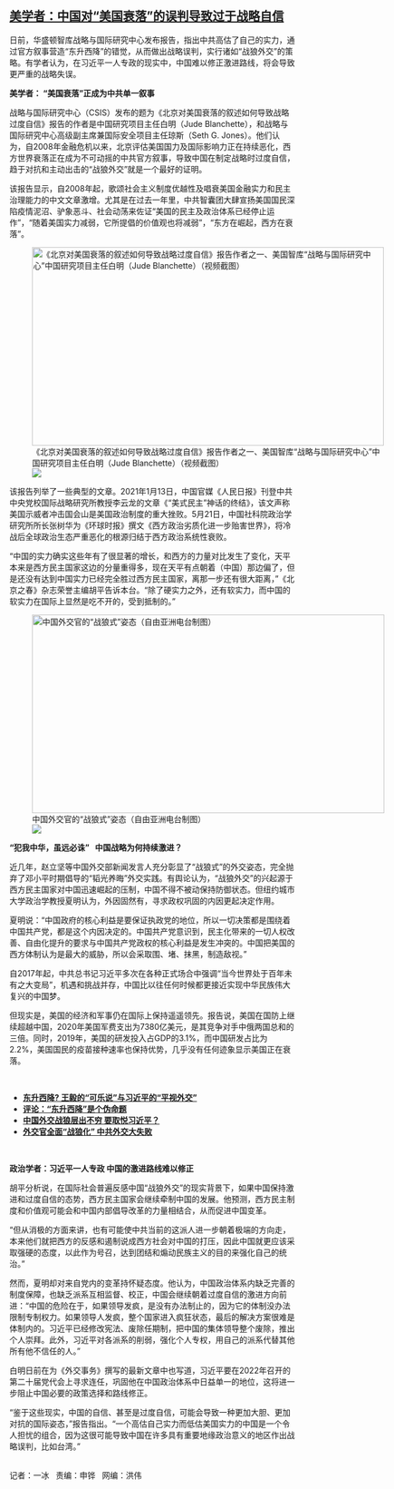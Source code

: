 <!--1625775067000-->
[美学者：中国对“美国衰落”的误判导致过于战略自信](https://www.rfa.org/mandarin/yataibaodao/junshiwaijiao/bx-07082021111216.html)
------

<p></p><p>日前，华盛顿智库战略与国际研究中心发布报告，指出中共高估了自己的实力，通过官方叙事营造“东升西降”的错觉，从而做出战略误判，实行诸如“战狼外交”的策略。有学者认为，在习近平一人专政的现实中，中国难以修正激进路线，将会导致更严重的战略失误。</p><p><strong>美学者： <span>“美国衰落”正成为中共单一叙事</span> </strong></p><p><span>战略与国际研究中心（</span>CSIS<span>）发布的题为《北京对美国衰落的叙述如何导致战略过度自信》</span>报告的作者是中国研究项目主任白明（Jude Blanchette<span>），和战略与国际研究中心高级副主席兼国际安全项目主任琼斯（</span>Seth G. Jones<span>）。</span>他们认为，自2008<span>年金融危机以来，北京评估美国国力及国际影响力正在持续恶化，西方世界衰落正在成为不可动摇的中共官方叙事，导致中国在制定战略时过度自信，趋于对抗和主动</span>出击的“战狼外交”就是一个最好的证明。</p><p>该报告显示，自2008<span>年起，歌颂社会主义制度优越性及唱衰美国金融实力和民主治理能力的中文文章激增。尤其是在过去一年里，中共智囊团大肆宣扬美国国民深陷疫情泥沼、驴象恶斗、社会动荡来佐证“美国的民主及政治体系已经停止运作”，“随着美国实力减弱，它所提倡的价值观也将减弱”，“东方在崛起，西方在衰落”。</span></p><p><span><figure class="image-richtext image-inline captioned" style="width:621px;"><img alt="《北京对美国衰落的叙述如何导致战略过度自信》报告作者之一、美国智库“战略与国际研究中心”中国研究项目主任白明（Jude Blanchette）（视频截图）" height="350" src="https://www.rfa.org/mandarin/yataibaodao/junshiwaijiao/bx-07082021111216.html/bx0708.jpg/@@images/371a0869-ee2c-4dd5-adcc-5f3bbe611ade.png" title="bx0708.jpg" width="621"/><figcaption class="image-caption">《北京对美国衰落的叙述如何导致战略过度自信》报告作者之一、美国智库“战略与国际研究中心”中国研究项目主任白明（Jude Blanchette）（视频截图）</figcaption><small></small><div id="zoomattribute"><a data-caption="《北京对美国衰落的叙述如何导致战略过度自信》报告作者之一、美国智库“战略与国际研究中心”中国研究项目主任白明（Jude Blanchette）（视频截图）" data-fancybox="" href="https://www.rfa.org/mandarin/yataibaodao/junshiwaijiao/bx-07082021111216.html/bx0708.jpg" id="single_image" title="《北京对美国衰落的叙述如何导致战略过度自信》报告作者之一、美国智库“战略与国际研究中心”中国研究项目主任白明（Jude Blanchette）（视频截图）"><img src="/++plone++rfa-resources/img/icon-zoom.png"/></a></div></figure></span></p><p>该报告列举了一些典型的文章。2021<span>年</span>1<span>月</span>13<span>日，中国官媒《人民日报》刊登中共中央党校国际战略研究所教授李云龙的文章《“美式民主”神话的终结》，该文声称美国示威者冲击国会山是美国政治制度的重大挫败。</span>5<span>月</span>21<span>日，中国社科院政治学研究所所长张树华为《环球时报》撰文《西方政治劣质化进一步贻害世界》，将冷战后全球政治生态严重恶化的根源归结于西方政治系统性衰败。</span></p><p>“中国的实力确实这些年有了很显著的增长，和西方的力量对比发生了变化，天平本来是西方民主国家这边的分量重得多，现在天平有点朝着（中国）那边偏了，但是还没有达到中国实力已经完全胜过西方民主国家，离那一步还有很大距离，”《北京之春》杂志荣誉主编胡平告诉本台。“除了硬实力之外，还有软实力，而中国的软实力在国际上显然是吃不开的，受到抵制的。”</p><p><figure class="image-richtext image-inline captioned" style="width:622px;"><img alt="中国外交官的“战狼式”姿态（自由亚洲电台制图）" height="350" src="https://www.rfa.org/mandarin/yataibaodao/junshiwaijiao/bx-07082021111216.html/bx0708a.jpg/@@images/29ef1c42-9816-4162-a586-0a7c0fd711eb.jpeg" title="bx0708a.jpg" width="622"/><figcaption class="image-caption">中国外交官的“战狼式”姿态（自由亚洲电台制图）</figcaption><small></small><div id="zoomattribute"><a data-caption="中国外交官的“战狼式”姿态（自由亚洲电台制图）" data-fancybox="" href="https://www.rfa.org/mandarin/yataibaodao/junshiwaijiao/bx-07082021111216.html/bx0708a.jpg" id="single_image" title="中国外交官的“战狼式”姿态（自由亚洲电台制图）"><img src="/++plone++rfa-resources/img/icon-zoom.png"/></a></div></figure></p><p><strong>“犯我中华，虽远必诛”   中国战略为何持续激进？</strong></p><p>近几年，赵立坚等中国外交部新闻发言人充分彰显了“战狼式”的外交姿态，完全抛弃了邓小平时期倡导的“韬光养晦”外交实践。有舆论认为，“战狼外交”的兴起源于西方民主国家对中国迅速崛起的压制，中国不得不被动保持防御状态。但纽约城市大学政治学教授夏明认为，外因固然有，寻求政权巩固的内因更起决定作用。</p><p>夏明说：“中国政府的核心利益是要保证执政党的地位，所以一切决策都是围绕着中国共产党，都是这个内因决定的。中国共产党意识到，民主化带来的一切人权改善、自由化提升的要求与中国共产党政权的核心利益是发生冲突的。中国把美国的西方体制认为是最大的威胁，所以会采取围、堵、抹黑，制造敌视。”</p><p>自2017<span>年起，中共总书记习近平多次在各种正式场合中强调“当今世界处于百年未有之大变局”，机遇和挑战并存，中国比以往任何时候都更接近实现中华民族伟大复兴的中国梦。</span></p><p>但现实是，美国的经济和军事仍在国际上保持遥遥领先。报告说，美国在国防上继续超越中国，2020<span>年美国军费支出为</span>7380<span>亿美元，是其竞争对手中俄两国总和的三倍。同时，</span>2019<span>年，美国的研发投入占</span>GDP<span>的</span>3.1%<span>，而中国研发占比为</span>2.2%<span>，美国国民的疫苗接种速率也保持优势，几乎没有任何迹象显示美国正在衰落。</span></p><p><br/></p><ul><li><strong><a href="https://www.rfa.org/mandarin/duomeiti/sanquanheyi/sqhy-04272021140433.html">东升西降? 王毅的“可乐说”与习近平的“平视外交”</a></strong></li><li><strong><a href="https://www.rfa.org/mandarin/pinglun/chenpokong/js-05132021095525.html">评论：“东升西降”是个伪命题</a></strong></li><li><strong><a href="https://www.rfa.org/mandarin/yataibaodao/huanjing/cc-04162020105536.html">中国外交战狼层出不穷 要取悦习近平？</a></strong></li><li><strong><a href="https://www.rfa.org/mandarin/yataibaodao/junshiwaijiao/jt-03192021100939.html">外交官全面“战狼化” 中共外交大失败</a></strong></li></ul><p><br/></p><p><strong>政治学者：习近平一人专政 中国的激进路线难以修正</strong><span><strong> </strong></span></p><p>胡平分析说，在国际社会普遍反感中国“战狼外交”的现实背景下，如果中国保持激进和过度自信的态势，西方民主国家会继续牵制中国的发展。他预测，西方民主制度和价值观可能会和中国内部倡导改革的力量相结合，从而促进中国变革。</p><p>“但从消极的方面来讲，也有可能使中共当前的这派人进一步朝着极端的方向走，本来他们就把西方的反感和遏制说成西方社会对中国的打压，因此中国就更应该采取强硬的态度，以此作为号召，达到团结和煽动民族主义的目的来强化自己的统治。”</p><p>然而，夏明却对来自党内的变革持怀疑态度。他认为，中国政治体系内缺乏完善的制度保障，也缺乏派系互相监督、校正，中国会继续朝着过度自信的激进方向前进：“中国的危险在于，如果领导发疯，是没有办法制止的，因为它的体制没办法限制专制权力。如果领导人发疯，整个国家进入疯狂状态，最后的解决方案很难是体制内的。习近平已经修改宪法、废除任期制，把中国的集体领导整个废除，推出个人崇拜。此外，习近平对各派系的削弱，强化个人专权，用自己的派系代替其他所有他不信任的人。”</p><p>白明日前在为《外交事务》撰写的最新文章中也写道，习近平要在2022<span>年召开的第二十届党代会上寻求连任，巩固他在中国政治体系中日益单一的地位，这将进一步阻止中国必要的政策选择和路线修正。</span></p><p>“鉴于这些现实，中国的自信、甚至是过度自信，可能会导致一种更加大胆、更加对抗的国际姿态，”报告指出。“一个高估自己实力而低估美国实力的中国是一个令人担忧的组合，因为这很可能导致中国在许多具有重要地缘政治意义的地区作出战略误判，比如台湾。”</p><p><br/>记者：一冰   责编：申铧   网编：洪伟</p>
